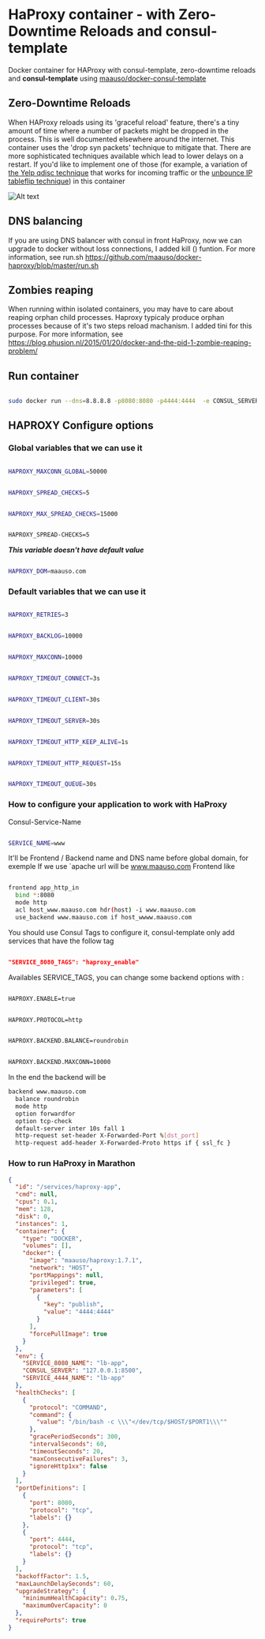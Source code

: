 # HaProxy container - with Zero-Downtime Reloads and consul-template

Docker container for HAProxy with consul-template, zero-downtime reloads and **consul-template** using [maauso/docker-consul-template](
https://github.com/maauso/docker-consul-template)

## Zero-Downtime Reloads

When HAProxy reloads using its 'graceful reload' feature, there's a tiny amount of time where a number of packets might be dropped in the process. This is well documented elsewhere around the internet. This container uses the 'drop syn packets' technique to mitigate that. There are more sophisticated techniques available which lead to lower delays on a restart. If you'd like to implement one of those (for example, a variation of [the Yelp qdisc technique](http://engineeringblog.yelp.com/2015/04/true-zero-downtime-haproxy-reloads.html) that works for incoming traffic or the [unbounce IP tableflip technique](http://inside.unbounce.com/product-dev/haproxy-reloads/)) in this container

![Alt text](images/HaProxy_Architecture.png?raw=true "Arch")

## DNS balancing

If you are using DNS balancer with consul in front HaProxy, now we can upgrade to docker without loss connections, I added kill () funtion.
For more information, see run.sh <https://github.com/maauso/docker-haproxy/blob/master/run.sh>

## Zombies reaping

When running within isolated containers, you may have to care about reaping orphan child processes. Haproxy typicaly produce orphan processes because of it's two steps reload machanism. I added tini for this purpose.
For more information, see <https://blog.phusion.nl/2015/01/20/docker-and-the-pid-1-zombie-reaping-problem/>

## Run container

```bash

sudo docker run --dns=8.8.8.8 -p8080:8080 -p4444:4444  -e CONSUL_SERVER="$CONSUL_SERVER" maauso/haproxy:1.7.1
```

## HAPROXY Configure options

### Global variables that we can use it

```bash

HAPROXY_MAXCONN_GLOBAL=50000
```

```bash

HAPROXY_SPREAD_CHECKS=5
```

```bash

HAPROXY_MAX_SPREAD_CHECKS=15000
```

```bash

HAPROXY_SPREAD-CHECKS=5
```

***This variable doesn't have default value***

```bash

HAPROXY_DOM=maauso.com
```

### Default variables that we can use it

```bash

HAPROXY_RETRIES=3
```

```bash

HAPROXY_BACKLOG=10000
```

```bash

HAPROXY_MAXCONN=10000
```

```bash

HAPROXY_TIMEOUT_CONNECT=3s
```

```bash

HAPROXY_TIMEOUT_CLIENT=30s
```

```bash

HAPROXY_TIMEOUT_SERVER=30s
```

```bash

HAPROXY_TIMEOUT_HTTP_KEEP_ALIVE=1s
```

```bash

HAPROXY_TIMEOUT_HTTP_REQUEST=15s
```

```bash

HAPROXY_TIMEOUT_QUEUE=30s
```

### How to configure your application to work with HaProxy

Consul-Service-Name

```bash

SERVICE_NAME=www
```

It'll be Frontend / Backend name and DNS name before global domain, for exemple If we use `apache url will be www.maauso.com
Frontend like

```bash

frontend app_http_in
  bind *:8080
  mode http
  acl host_www.maauso.com hdr(host) -i www.maauso.com
  use_backend www.maauso.com if host_wwww.maauso.com
```

You should use Consul Tags to configure it, consul-template only add services that have the follow tag

```json

"SERVICE_8080_TAGS": "haproxy_enable"
```

Availables SERVICE_TAGS, you can change some backend options with :

```bash

HAPROXY.ENABLE=true
```

```bash

HAPROXY.PROTOCOL=http
```

```bash

HAPROXY.BACKEND.BALANCE=roundrobin
```

```bash

HAPROXY.BACKEND.MAXCONN=10000
```

In the end the backend will be

```bash
backend www.maauso.com
  balance roundrobin
  mode http
  option forwardfor
  option tcp-check
  default-server inter 10s fall 1
  http-request set-header X-Forwarded-Port %[dst_port]
  http-request add-header X-Forwarded-Proto https if { ssl_fc }
```

### How to run HaProxy in Marathon

```json
{
  "id": "/services/haproxy-app",
  "cmd": null,
  "cpus": 0.1,
  "mem": 128,
  "disk": 0,
  "instances": 1,
  "container": {
    "type": "DOCKER",
    "volumes": [],
    "docker": {
      "image": "maauso/haproxy:1.7.1",
      "network": "HOST",
      "portMappings": null,
      "privileged": true,
      "parameters": [
        {
          "key": "publish",
          "value": "4444:4444"
        }
      ],
      "forcePullImage": true
    }
  },
  "env": {
    "SERVICE_8080_NAME": "lb-app",
    "CONSUL_SERVER": "127.0.0.1:8500",
    "SERVICE_4444_NAME": "lb-app"
  },
  "healthChecks": [
    {
      "protocol": "COMMAND",
      "command": {
        "value": "/bin/bash -c \\\"</dev/tcp/$HOST/$PORT1\\\""
      },
      "gracePeriodSeconds": 300,
      "intervalSeconds": 60,
      "timeoutSeconds": 20,
      "maxConsecutiveFailures": 3,
      "ignoreHttp1xx": false
    }
  ],
  "portDefinitions": [
    {
      "port": 8080,
      "protocol": "tcp",
      "labels": {}
    },
    {
      "port": 4444,
      "protocol": "tcp",
      "labels": {}
    }
  ],
  "backoffFactor": 1.5,
  "maxLaunchDelaySeconds": 60,
  "upgradeStrategy": {
    "minimumHealthCapacity": 0.75,
    "maximumOverCapacity": 0
  },
  "requirePorts": true
}
```
